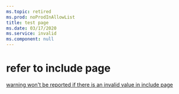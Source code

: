 ```yaml
---
ms.topic: retired
ms.prod: noProdInAllowList
title: test page
ms.date: 03/17/2020
ms.service: invalid
ms.component: null
---
```



# refer to include page

[warning won't be reported if there is an invalid value in include page](includes/includes-test.md)
